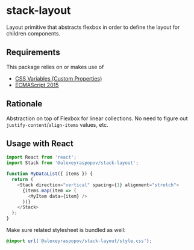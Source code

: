 # stack-layout

Layout primitive that abstracts flexbox in order to define the layout for children components.

## Requirements

This package relies on or makes use of

- [CSS Variables (Custom Properties)](https://caniuse.com/#feat=css-variables)
- [ECMAScript 2015](https://kangax.github.io/compat-table/es6/)

## Rationale

Abstraction on top of Flexbox for linear collections. No need to figure out
`justify-content`/`align-items` values, etc.

## Usage with React

```javascript
import React from 'react';
import Stack from '@alexeyraspopov/stack-layout';

function MyDataList({ items }) {
  return (
    <Stack direction="vertical" spacing={1} alignment="stretch">
      {items.map(item => (
        <MyItem data={item} />
      ))}
    </Stack>
  );
}
```

Make sure related stylesheet is bundled as well:

```css
@import url('@alexeyraspopov/stack-layout/style.css');
```
